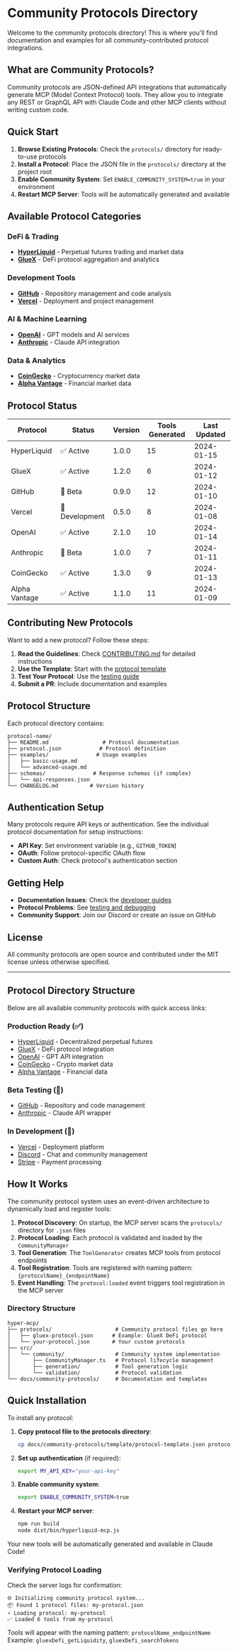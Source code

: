# Community Protocols Directory

Welcome to the community protocols directory! This is where you'll find documentation and examples for all community-contributed protocol integrations.

## What are Community Protocols?

Community protocols are JSON-defined API integrations that automatically generate MCP (Model Context Protocol) tools. They allow you to integrate any REST or GraphQL API with Claude Code and other MCP clients without writing custom code.

## Quick Start

1. **Browse Existing Protocols**: Check the `protocols/` directory for ready-to-use protocols
2. **Install a Protocol**: Place the JSON file in the `protocols/` directory at the project root
3. **Enable Community System**: Set `ENABLE_COMMUNITY_SYSTEM=true` in your environment
4. **Restart MCP Server**: Tools will be automatically generated and available

## Available Protocol Categories

### DeFi & Trading

- [**HyperLiquid**](hyperliquid/README.md) - Perpetual futures trading and market data
- [**GlueX**](gluex/README.md) - DeFi protocol aggregation and analytics

### Development Tools

- [**GitHub**](github/README.md) - Repository management and code analysis
- [**Vercel**](vercel/README.md) - Deployment and project management

### AI & Machine Learning

- [**OpenAI**](openai/README.md) - GPT models and AI services
- [**Anthropic**](anthropic/README.md) - Claude API integration

### Data & Analytics

- [**CoinGecko**](coingecko/README.md) - Cryptocurrency market data
- [**Alpha Vantage**](alphavantage/README.md) - Financial market data

## Protocol Status

| Protocol      | Status         | Version | Tools Generated | Last Updated |
| ------------- | -------------- | ------- | --------------- | ------------ |
| HyperLiquid   | ✅ Active      | 1.0.0   | 15              | 2024-01-15   |
| GlueX         | ✅ Active      | 1.2.0   | 6               | 2024-01-12   |
| GitHub        | 🧪 Beta        | 0.9.0   | 12              | 2024-01-10   |
| Vercel        | 🚧 Development | 0.5.0   | 8               | 2024-01-08   |
| OpenAI        | ✅ Active      | 2.1.0   | 10              | 2024-01-14   |
| Anthropic     | 🧪 Beta        | 1.0.0   | 7               | 2024-01-11   |
| CoinGecko     | ✅ Active      | 1.3.0   | 9               | 2024-01-13   |
| Alpha Vantage | ✅ Active      | 1.1.0   | 11              | 2024-01-09   |

## Contributing New Protocols

Want to add a new protocol? Follow these steps:

1. **Read the Guidelines**: Check [CONTRIBUTING.md](CONTRIBUTING.md) for detailed instructions
2. **Use the Template**: Start with the [protocol template](template/protocol-template.json)
3. **Test Your Protocol**: Use the [testing guide](../developer/testing-debugging.md)
4. **Submit a PR**: Include documentation and examples

## Protocol Structure

Each protocol directory contains:

```
protocol-name/
├── README.md                 # Protocol documentation
├── protocol.json            # Protocol definition
├── examples/               # Usage examples
│   ├── basic-usage.md
│   └── advanced-usage.md
├── schemas/               # Response schemas (if complex)
│   └── api-responses.json
└── CHANGELOG.md          # Version history
```

## Authentication Setup

Many protocols require API keys or authentication. See the individual protocol documentation for setup instructions:

- **API Key**: Set environment variable (e.g., `GITHUB_TOKEN`)
- **OAuth**: Follow protocol-specific OAuth flow
- **Custom Auth**: Check protocol's authentication section

## Getting Help

- **Documentation Issues**: Check the [developer guides](../developer/)
- **Protocol Problems**: See [testing and debugging](../developer/testing-debugging.md)
- **Community Support**: Join our Discord or create an issue on GitHub

## License

All community protocols are open source and contributed under the MIT license unless otherwise specified.

---

## Protocol Directory Structure

Below are all available community protocols with quick access links:

### Production Ready (✅)

- [HyperLiquid](hyperliquid/) - Decentralized perpetual futures
- [GlueX](gluex/) - DeFi protocol integration
- [OpenAI](openai/) - GPT API integration
- [CoinGecko](coingecko/) - Crypto market data
- [Alpha Vantage](alphavantage/) - Financial data

### Beta Testing (🧪)

- [GitHub](github/) - Repository and code management
- [Anthropic](anthropic/) - Claude API wrapper

### In Development (🚧)

- [Vercel](vercel/) - Deployment platform
- [Discord](discord/) - Chat and community management
- [Stripe](stripe/) - Payment processing

## How It Works

The community protocol system uses an event-driven architecture to dynamically load and register tools:

1. **Protocol Discovery**: On startup, the MCP server scans the `protocols/` directory for `.json` files
2. **Protocol Loading**: Each protocol is validated and loaded by the `CommunityManager`
3. **Tool Generation**: The `ToolGenerator` creates MCP tools from protocol endpoints
4. **Tool Registration**: Tools are registered with naming pattern: `{protocolName}_{endpointName}`
5. **Event Handling**: The `protocol:loaded` event triggers tool registration in the MCP server

### Directory Structure

```
hyper-mcp/
├── protocols/                    # Community protocol files go here
│   ├── gluex-protocol.json      # Example: GlueX DeFi protocol
│   └── your-protocol.json       # Your custom protocols
├── src/
│   └── community/                # Community system implementation
│       ├── CommunityManager.ts   # Protocol lifecycle management
│       ├── generation/           # Tool generation logic
│       └── validation/           # Protocol validation
└── docs/community-protocols/     # Documentation and templates
```

## Quick Installation

To install any protocol:

1. **Copy protocol file to the protocols directory**:

   ```bash
   cp docs/community-protocols/template/protocol-template.json protocols/my-protocol.json
   ```

2. **Set up authentication** (if required):

   ```bash
   export MY_API_KEY="your-api-key"
   ```

3. **Enable community system**:

   ```bash
   export ENABLE_COMMUNITY_SYSTEM=true
   ```

4. **Restart your MCP server**:
   ```bash
   npm run build
   node dist/bin/hyperliquid-mcp.js
   ```

Your new tools will be automatically generated and available in Claude Code!

### Verifying Protocol Loading

Check the server logs for confirmation:

```
🌐 Initializing community protocol system...
📦 Found 1 protocol files: my-protocol.json
⚡ Loading protocol: my-protocol
✅ Loaded 6 tools from my-protocol
```

Tools will appear with the naming pattern: `protocolName_endpointName`
Example: `gluexDefi_getLiquidity`, `gluexDefi_searchTokens`
